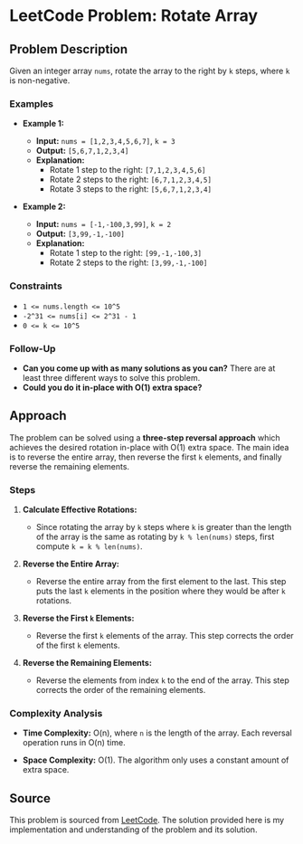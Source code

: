# LeetCode Problem: Rotate Array

## Problem Description

Given an integer array `nums`, rotate the array to the right by `k` steps, where `k` is non-negative.

### Examples

- **Example 1:**
  - **Input:** `nums = [1,2,3,4,5,6,7]`, `k = 3`
  - **Output:** `[5,6,7,1,2,3,4]`
  - **Explanation:**
    - Rotate 1 step to the right: `[7,1,2,3,4,5,6]`
    - Rotate 2 steps to the right: `[6,7,1,2,3,4,5]`
    - Rotate 3 steps to the right: `[5,6,7,1,2,3,4]`

- **Example 2:**
  - **Input:** `nums = [-1,-100,3,99]`, `k = 2`
  - **Output:** `[3,99,-1,-100]`
  - **Explanation:**
    - Rotate 1 step to the right: `[99,-1,-100,3]`
    - Rotate 2 steps to the right: `[3,99,-1,-100]`

### Constraints

- `1 <= nums.length <= 10^5`
- `-2^31 <= nums[i] <= 2^31 - 1`
- `0 <= k <= 10^5`

### Follow-Up

- **Can you come up with as many solutions as you can?** There are at least three different ways to solve this problem.
- **Could you do it in-place with O(1) extra space?**

## Approach

The problem can be solved using a **three-step reversal approach** which achieves the desired rotation in-place with O(1) extra space. The main idea is to reverse the entire array, then reverse the first `k` elements, and finally reverse the remaining elements. 

### Steps

1. **Calculate Effective Rotations:**
   - Since rotating the array by `k` steps where `k` is greater than the length of the array is the same as rotating by `k % len(nums)` steps, first compute `k = k % len(nums)`.

2. **Reverse the Entire Array:**
   - Reverse the entire array from the first element to the last. This step puts the last `k` elements in the position where they would be after `k` rotations.

3. **Reverse the First `k` Elements:**
   - Reverse the first `k` elements of the array. This step corrects the order of the first `k` elements.

4. **Reverse the Remaining Elements:**
   - Reverse the elements from index `k` to the end of the array. This step corrects the order of the remaining elements.

### Complexity Analysis

- **Time Complexity:** O(n), where `n` is the length of the array. Each reversal operation runs in O(n) time.
  
- **Space Complexity:** O(1). The algorithm only uses a constant amount of extra space.

## Source

This problem is sourced from [LeetCode](https://leetcode.com). The solution provided here is my implementation and understanding of the problem and its solution.